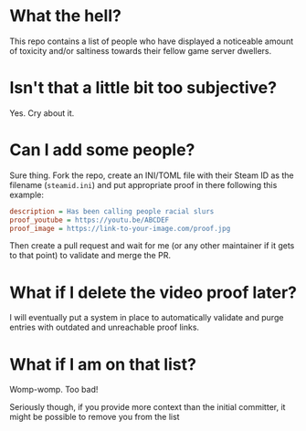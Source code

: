 # What the hell?
This repo contains a list of people who have displayed a noticeable amount of toxicity and/or saltiness towards their fellow game server dwellers.

# Isn't that a little bit too subjective?
Yes. Cry about it.

# Can I add some people?
Sure thing. Fork the repo, create an INI/TOML file with their Steam ID as the filename (`steamid.ini`) and put appropriate proof in there following this example:  

```ini
description = Has been calling people racial slurs
proof_youtube = https://youtu.be/ABCDEF
proof_image = https://link-to-your-image.com/proof.jpg
```

Then create a pull request and wait for me (or any other maintainer if it gets to that point) to validate and merge the PR.

# What if I delete the video proof later?
I will eventually put a system in place to automatically validate and purge entries with outdated and unreachable proof links.

# What if I am on that list?
Womp-womp. Too bad!  

Seriously though, if you provide more context than the initial committer, it might be possible to remove you from the list
